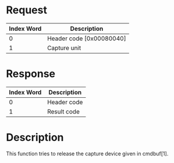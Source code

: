 # Request

| Index Word | Description                |
|------------|----------------------------|
| 0          | Header code \[0x00080040\] |
| 1          | Capture unit               |

# Response

| Index Word | Description |
|------------|-------------|
| 0          | Header code |
| 1          | Result code |

# Description

This function tries to release the capture device given in cmdbuf\[1\].